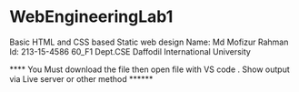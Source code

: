 # WebEngineeringLab1
Basic HTML and CSS based Static web design
Name: Md Mofizur Rahman
Id: 213-15-4586
60_F1
Dept.CSE
Daffodil International University

**** You Must download the file then open file with VS code . Show output via Live server or other method ******
